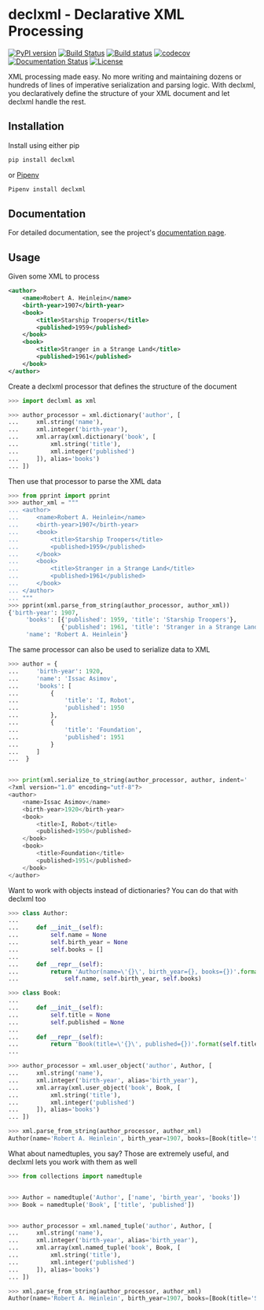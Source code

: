# declxml - Declarative XML Processing
[![PyPI version](https://badge.fury.io/py/declxml.svg)](https://badge.fury.io/py/declxml)
[![Build Status](https://travis-ci.org/gatkin/declxml.svg?branch=master)](https://travis-ci.org/gatkin/declxml)
[![Build status](https://ci.appveyor.com/api/projects/status/00dndldkr0k2if5f/branch/master?svg=true)](https://ci.appveyor.com/project/gatkin/declxml/branch/master)
[![codecov](https://codecov.io/gh/gatkin/declxml/branch/master/graph/badge.svg)](https://codecov.io/gh/gatkin/declxml)
[![Documentation Status](https://readthedocs.org/projects/declxml/badge/?version=latest)](https://declxml.readthedocs.io/en/latest/?badge=latest)
[![License](https://img.shields.io/github/license/mashape/apistatus.svg)](https://pypi.python.org/pypi/declxml/)

XML processing made easy. No more writing and maintaining dozens or hundreds of lines of imperative serialization and parsing logic. With declxml, you declaratively define the structure of your XML document and let declxml handle the rest.

## Installation

Install using either pip

```bash
pip install declxml
```

or [Pipenv](https://docs.pipenv.org/)

```bash
Pipenv install declxml
```

## Documentation

For detailed documentation, see the project's [documentation page](http://declxml.readthedocs.io/).

## Usage

Given some XML to process

```xml
<author>
    <name>Robert A. Heinlein</name>
    <birth-year>1907</birth-year>
    <book>
        <title>Starship Troopers</title>
        <published>1959</published>
    </book>
    <book>
        <title>Stranger in a Strange Land</title>
        <published>1961</published>
    </book>
</author>
```

Create a declxml processor that defines the structure of the document

```python
>>> import declxml as xml

>>> author_processor = xml.dictionary('author', [
...     xml.string('name'),
...     xml.integer('birth-year'),
...     xml.array(xml.dictionary('book', [
...         xml.string('title'),
...         xml.integer('published')
...     ]), alias='books')
... ])

```

Then use that processor to parse the XML data

```python
>>> from pprint import pprint
>>> author_xml = """
... <author>
...     <name>Robert A. Heinlein</name>
...     <birth-year>1907</birth-year>
...     <book>
...         <title>Starship Troopers</title>
...         <published>1959</published>
...     </book>
...     <book>
...         <title>Stranger in a Strange Land</title>
...         <published>1961</published>
...     </book>
... </author>
... """
>>> pprint(xml.parse_from_string(author_processor, author_xml))
{'birth-year': 1907,
     'books': [{'published': 1959, 'title': 'Starship Troopers'},
               {'published': 1961, 'title': 'Stranger in a Strange Land'}],
     'name': 'Robert A. Heinlein'}

```

The same processor can also be used to serialize data to XML

```python
>>> author = {
...     'birth-year': 1920,
...     'name': 'Issac Asimov',
...     'books': [
...         {
...             'title': 'I, Robot',
...             'published': 1950
...         },
...         {
...             'title': 'Foundation',
...             'published': 1951
...         }
...     ]
...  }


>>> print(xml.serialize_to_string(author_processor, author, indent='    '))
<?xml version="1.0" encoding="utf-8"?>
<author>
    <name>Issac Asimov</name>
    <birth-year>1920</birth-year>
    <book>
        <title>I, Robot</title>
        <published>1950</published>
    </book>
    <book>
        <title>Foundation</title>
        <published>1951</published>
    </book>
</author>

```

Want to work with objects instead of dictionaries? You can do that with declxml too

```python
>>> class Author:
...
...     def __init__(self):
...         self.name = None
...         self.birth_year = None
...         self.books = []
...
...     def __repr__(self):
...         return 'Author(name=\'{}\', birth_year={}, books={})'.format(
...             self.name, self.birth_year, self.books)

>>> class Book:
...
...     def __init__(self):
...         self.title = None
...         self.published = None
...
...     def __repr__(self):
...         return 'Book(title=\'{}\', published={})'.format(self.title, self.published)
...

>>> author_processor = xml.user_object('author', Author, [
...     xml.string('name'),
...     xml.integer('birth-year', alias='birth_year'),
...     xml.array(xml.user_object('book', Book, [
...         xml.string('title'),
...         xml.integer('published')
...     ]), alias='books')
... ])

>>> xml.parse_from_string(author_processor, author_xml)
Author(name='Robert A. Heinlein', birth_year=1907, books=[Book(title='Starship Troopers', published=1959), Book(title='Stranger in a Strange Land', published=1961)])

```

What about namedtuples, you say? Those are extremely useful, and declxml lets you work with them as well

```python
>>> from collections import namedtuple


>>> Author = namedtuple('Author', ['name', 'birth_year', 'books'])
>>> Book = namedtuple('Book', ['title', 'published'])


>>> author_processor = xml.named_tuple('author', Author, [
...     xml.string('name'),
...     xml.integer('birth-year', alias='birth_year'),
...     xml.array(xml.named_tuple('book', Book, [
...         xml.string('title'),
...         xml.integer('published')
...     ]), alias='books')
... ])

>>> xml.parse_from_string(author_processor, author_xml)
Author(name='Robert A. Heinlein', birth_year=1907, books=[Book(title='Starship Troopers', published=1959), Book(title='Stranger in a Strange Land', published=1961)])

```
